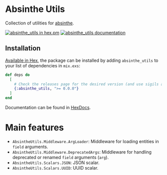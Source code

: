 # Absinthe Utils

Collection of utilities for [absinthe](https://hexdocs.pm/absinthe).

[![absinthe_utils in hex.pm](https://img.shields.io/hexpm/v/absinthe_utils?style=flat)][hexpm]
[![absinthe_utils documentation](https://img.shields.io/badge/hex.pm-docs-green.svg?style=flat)][hexdocs]

## Installation

[Available in Hex][hexdocs], the package can be installed
by adding `absinthe_utils` to your list of dependencies in `mix.exs`:

```elixir
def deps do
  [
    # Check the releases page for the desired version (and use sigils accordingly, ex: "~>").
    {:absinthe_utils, ">= 0.0.0"}
  ]
end
```

Documentation can be found in [HexDocs].

# Main features

- `AbsintheUtils.Middleware.ArgLoader`: Middleware for loading entities in `field` arguments.
- `AbsintheUtils.Middleware.DeprecatedArgs`: Middleware for handling deprecated or renamed `field`
  arguments (`arg`).
- `AbsintheUtils.Scalars.JSON`: JSON scalar.
- `AbsintheUtils.Scalars.UUID`: UUID scalar.

[hexpm]: https://hex.pm/packages/absinthe_utils
[hexdocs]: https://hexdocs.pm/absinthe_utils
